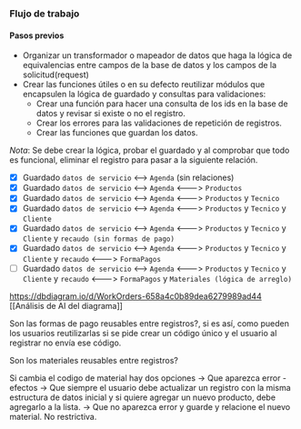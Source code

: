 
### Flujo de trabajo


#### Pasos previos

- Organizar un transformador o mapeador de datos que haga la lógica de equivalencias entre campos de la base de datos y los campos de la solicitud(request)
- Crear las funciones útiles o en su defecto reutilizar módulos que encapsulen la lógica de guardado y consultas para validaciones:
	- Crear una función para hacer una consulta de los ids en la base de datos y revisar si existe o no el registro.
	- Crear los errores para las validaciones de repetición de registros.
	- Crear las funciones que guardan los datos.

_Nota_: Se debe crear la lógica, probar el guardado y al comprobar que todo es funcional, eliminar el registro para pasar a la siguiente relación.

- [x] Guardado `datos de servicio` <--> `Agenda` (sin relaciones)
- [x] Guardado `datos de servicio` <--> `Agenda` <---> `Productos`
- [x] Guardado `datos de servicio` <--> `Agenda` <---> `Productos` y `Tecnico`
- [x] Guardado `datos de servicio` <--> `Agenda` <---> `Productos` y `Tecnico` y `Cliente`
- [x] Guardado `datos de servicio` <--> `Agenda` <---> `Productos` y `Tecnico` y `Cliente` y `recaudo (sin formas de pago)`
- [x] Guardado `datos de servicio` <--> `Agenda` <---> `Productos` y `Tecnico` y `Cliente` y `recaudo` <---> `FormaPagos`
- [ ] Guardado `datos de servicio` <--> `Agenda` <---> `Productos` y `Tecnico` y `Cliente` y `recaudo` <---> `FormaPagos` y `Materiales (lógica de arreglo)`

https://dbdiagram.io/d/WorkOrders-658a4c0b89dea6279989ad44
[[Análisis de AI del diagrama]]

Son las formas de pago reusables entre registros?, si es así, como pueden los usuarios reutilizarlas si se pide crear un código único y el usuario al registrar no envía ese código.

Son los materiales reusables entre registros?


Si cambia el codigo de material hay dos opciones
    -> Que aparezca error - efectos -> Que siempre el usuario debe actualizar un registro con la misma estructura de datos inicial y si quiere agregar un nuevo producto, debe agregarlo a la lista.
    -> Que no aparezca error y guarde y relacione el nuevo material. No restrictiva.